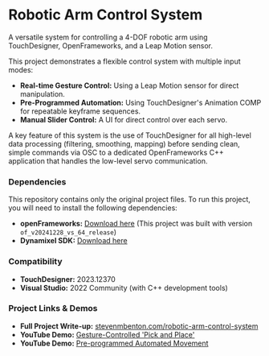 # Robotic Arm Control System

A versatile system for controlling a 4-DOF robotic arm using TouchDesigner, OpenFrameworks, and a Leap Motion sensor.

This project demonstrates a flexible control system with multiple input modes:
- **Real-time Gesture Control:** Using a Leap Motion sensor for direct manipulation.
- **Pre-Programmed Automation:** Using TouchDesigner's Animation COMP for repeatable keyframe sequences.
- **Manual Slider Control:** A UI for direct control over each servo.

A key feature of this system is the use of TouchDesigner for all high-level data processing (filtering, smoothing, mapping) before sending clean, simple commands via OSC to a dedicated OpenFrameworks C++ application that handles the low-level servo communication.

### Dependencies

This repository contains only the original project files. To run this project, you will need to install the following dependencies:

*   **openFrameworks:** [Download here](https://openframeworks.cc/download/) (This project was built with version `of_v20241228_vs_64_release`)
*   **Dynamixel SDK:** [Download here](https://github.com/ROBOTIS-GIT/DynamixelSDK)

### Compatibility

*   **TouchDesigner:** 2023.12370
*   **Visual Studio:** 2022 Community (with C++ development tools)
    
### Project Links & Demos

*   **Full Project Write-up:** [stevenmbenton.com/robotic-arm-control-system](https://stevenmbenton.com/robotic-arm-control-system/)
*   **YouTube Demo:** [Gesture-Controlled 'Pick and Place'](https://youtu.be/poKgKCw8hp4)
*   **YouTube Demo:** [Pre-programmed Automated Movement](https://youtu.be/FgYoJYX6Q9w)